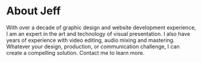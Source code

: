 # About Jeff

With over a decade of graphic design and website development experience, I am an expert in the art and technology of visual presentation. I also have years of experience with video editing, audio mixing and mastering. Whatever your design, production, or communication challenge, I can create a compelling solution. Contact me to learn more.
